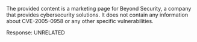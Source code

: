 The provided content is a marketing page for Beyond Security, a company that provides cybersecurity solutions. It does not contain any information about CVE-2005-0958 or any other specific vulnerabilities.

Response: UNRELATED